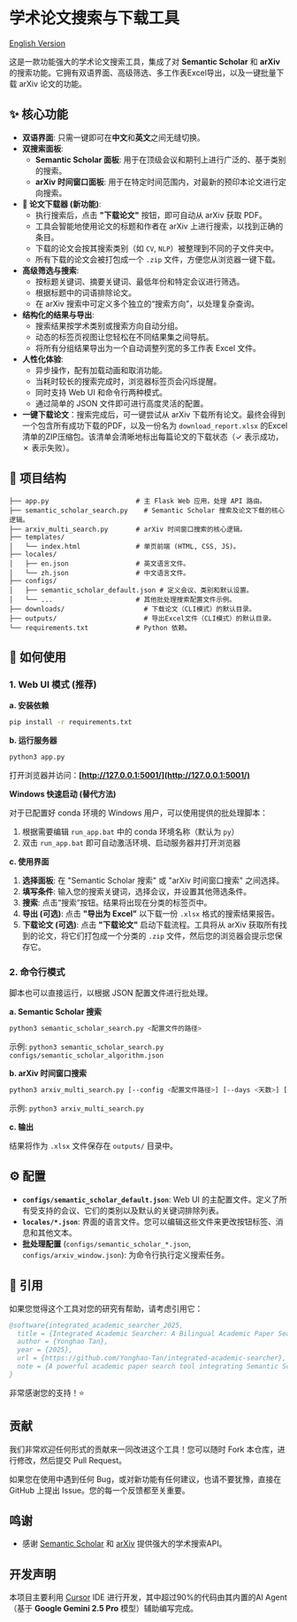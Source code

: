 # 学术论文搜索与下载工具

[English Version](./README.md)

这是一款功能强大的学术论文搜索工具，集成了对 **Semantic Scholar** 和 **arXiv** 的搜索功能。它拥有双语界面、高级筛选、多工作表Excel导出，以及一键批量下载 arXiv 论文的功能。

## ✨ 核心功能

- **双语界面**: 只需一键即可在**中文**和**英文**之间无缝切换。
- **双搜索面板**:
    - **Semantic Scholar 面板**: 用于在顶级会议和期刊上进行广泛的、基于类别的搜索。
    - **arXiv 时间窗口面板**: 用于在特定时间范围内，对最新的预印本论文进行定向搜索。
- **📄 论文下载器 (新功能)**:
    - 执行搜索后，点击 **"下载论文"** 按钮，即可自动从 arXiv 获取 PDF。
    - 工具会智能地使用论文的标题和作者在 arXiv 上进行搜索，以找到正确的条目。
    - 下载的论文会按其搜索类别（如 `CV`, `NLP`）被整理到不同的子文件夹中。
    - 所有下载的论文会被打包成一个 `.zip` 文件，方便您从浏览器一键下载。
- **高级筛选与搜索**:
    - 按标题关键词、摘要关键词、最低年份和特定会议进行筛选。
    - 根据标题中的词语排除论文。
    - 在 arXiv 搜索中可定义多个独立的“搜索方向”，以处理复杂查询。
- **结构化的结果与导出**:
    - 搜索结果按学术类别或搜索方向自动分组。
    - 动态的标签页视图让您轻松在不同结果集之间导航。
    - 将所有分组结果导出为一个自动调整列宽的多工作表 Excel 文件。
- **人性化体验**:
    - 异步操作，配有加载动画和取消功能。
    - 当耗时较长的搜索完成时，浏览器标签页会闪烁提醒。
    - 同时支持 Web UI 和命令行两种模式。
    - 通过简单的 JSON 文件即可进行高度灵活的配置。
- **一键下载论文**：搜索完成后，可一键尝试从 arXiv 下载所有论文。最终会得到一个包含所有成功下载的PDF，以及一份名为 `download_report.xlsx` 的Excel清单的ZIP压缩包。该清单会清晰地标出每篇论文的下载状态（✓ 表示成功，✗ 表示失败）。

## 📂 项目结构

```
├── app.py                      # 主 Flask Web 应用，处理 API 路由。
├── semantic_scholar_search.py    # Semantic Scholar 搜索及论文下载的核心逻辑。
├── arxiv_multi_search.py       # arXiv 时间窗口搜索的核心逻辑。
├── templates/
│   └── index.html              # 单页前端 (HTML, CSS, JS)。
├── locales/
│   ├── en.json                 # 英文语言文件。
│   └── zh.json                 # 中文语言文件。
├── configs/
│   ├── semantic_scholar_default.json # 定义会议、类别和默认设置。
│   └── ...                     # 其他批处理搜索配置文件示例。
├── downloads/                    # 下载论文（CLI模式）的默认目录。
├── outputs/                      # 导出Excel文件（CLI模式）的默认目录。
└── requirements.txt            # Python 依赖。
```

## 🚀 如何使用

### 1. Web UI 模式 (推荐)

**a. 安装依赖**

```bash
pip install -r requirements.txt
```

**b. 运行服务器**

```bash
python3 app.py
```
打开浏览器并访问：**[http://127.0.0.1:5001/](http://127.0.0.1:5001/)**

**Windows 快速启动 (替代方法)**

对于已配置好 conda 环境的 Windows 用户，可以使用提供的批处理脚本：

1. 根据需要编辑 `run_app.bat` 中的 conda 环境名称（默认为 `py`）
2. 双击 `run_app.bat` 即可自动激活环境、启动服务器并打开浏览器

**c. 使用界面**

1.  **选择面板**: 在 "Semantic Scholar 搜索" 或 "arXiv 时间窗口搜索" 之间选择。
2.  **填写条件**: 输入您的搜索关键词，选择会议，并设置其他筛选条件。
3.  **搜索**: 点击“搜索”按钮。结果将出现在分类的标签页中。
4.  **导出 (可选)**: 点击 **"导出为 Excel"** 以下载一份 `.xlsx` 格式的搜索结果报告。
5.  **下载论文 (可选)**: 点击 **"下载论文"** 启动下载流程。工具将从 arXiv 获取所有找到的论文，将它们打包成一个分类的 `.zip` 文件，然后您的浏览器会提示您保存它。

### 2. 命令行模式

脚本也可以直接运行，以根据 JSON 配置文件进行批处理。

**a. Semantic Scholar 搜索**

```bash
python3 semantic_scholar_search.py <配置文件的路径>
```
示例: `python3 semantic_scholar_search.py configs/semantic_scholar_algorithm.json`

**b. arXiv 时间窗口搜索**

```bash
python3 arxiv_multi_search.py [--config <配置文件路径>] [--days <天数>] [--limit <数量>]
```
示例: `python3 arxiv_multi_search.py`

**c. 输出**

结果将作为 `.xlsx` 文件保存在 `outputs/` 目录中。

## ⚙️ 配置

-   **`configs/semantic_scholar_default.json`**: Web UI 的主配置文件。定义了所有受支持的会议、它们的类别以及默认的关键词排除列表。
-   **`locales/*.json`**: 界面的语言文件。您可以编辑这些文件来更改按钮标签、消息和其他文本。
-   **批处理配置** (`configs/semantic_scholar_*.json`, `configs/arxiv_window.json`): 为命令行执行定义搜索任务。

## 📄 引用

如果您觉得这个工具对您的研究有帮助，请考虑引用它：

```bibtex
@software{integrated_academic_searcher_2025,
  title = {Integrated Academic Searcher: A Bilingual Academic Paper Search and Download Tool},
  author = {Yonghao Tan},
  year = {2025},
  url = {https://github.com/Yonghao-Tan/integrated-academic-searcher},
  note = {A powerful academic paper search tool integrating Semantic Scholar and arXiv with bilingual interface, advanced filtering, and batch download capabilities}
}
```

非常感谢您的支持！⭐ 

## 贡献

我们非常欢迎任何形式的贡献来一同改进这个工具！您可以随时 Fork 本仓库，进行修改，然后提交 Pull Request。

如果您在使用中遇到任何 Bug，或对新功能有任何建议，也请不要犹豫，直接在 GitHub 上提出 Issue。您的每一个反馈都至关重要。

## 鸣谢

- 感谢 [Semantic Scholar](https://www.semanticscholar.org/) 和 [arXiv](https://arxiv.org/) 提供强大的学术搜索API。

## 开发声明

本项目主要利用 [Cursor](https://cursor.sh/) IDE 进行开发，其中超过90%的代码由其内置的AI Agent（基于 **Google Gemini 2.5 Pro** 模型）辅助编写完成。 